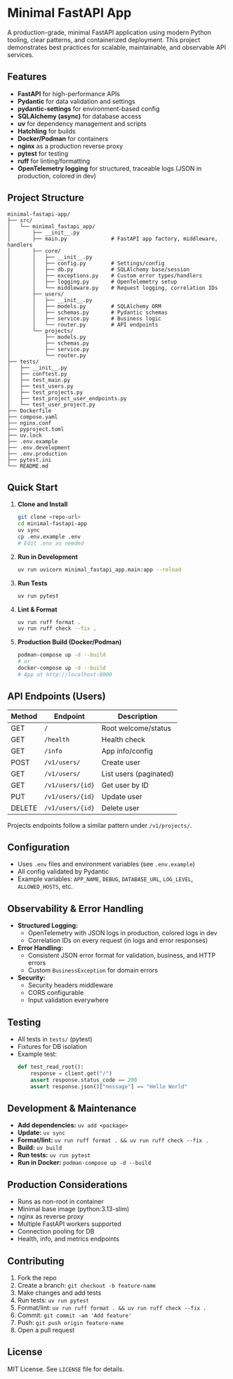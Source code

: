# Minimal FastAPI App

A production-grade, minimal FastAPI application using modern Python tooling, clear patterns, and containerized deployment. This project demonstrates best practices for scalable, maintainable, and observable API services.

## Features

- **FastAPI** for high-performance APIs
- **Pydantic** for data validation and settings
- **pydantic-settings** for environment-based config
- **SQLAlchemy (async)** for database access
- **uv** for dependency management and scripts
- **Hatchling** for builds
- **Docker/Podman** for containers
- **nginx** as a production reverse proxy
- **pytest** for testing
- **ruff** for linting/formatting
- **OpenTelemetry logging** for structured, traceable logs (JSON in production, colored in dev)

## Project Structure

```
minimal-fastapi-app/
├── src/
│   └── minimal_fastapi_app/
│       ├── __init__.py
│       ├── main.py              # FastAPI app factory, middleware, handlers
│       ├── core/
│       │   ├── __init__.py
│       │   ├── config.py        # Settings/config
│       │   ├── db.py            # SQLAlchemy base/session
│       │   ├── exceptions.py    # Custom error types/handlers
│       │   ├── logging.py       # OpenTelemetry setup
│       │   └── middleware.py    # Request logging, correlation IDs
│       ├── users/
│       │   ├── __init__.py
│       │   ├── models.py        # SQLAlchemy ORM
│       │   ├── schemas.py       # Pydantic schemas
│       │   ├── service.py       # Business logic
│       │   └── router.py        # API endpoints
│       └── projects/
│           ├── models.py
│           ├── schemas.py
│           ├── service.py
│           └── router.py
├── tests/
│   ├── __init__.py
│   ├── conftest.py
│   ├── test_main.py
│   ├── test_users.py
│   ├── test_projects.py
│   ├── test_project_user_endpoints.py
│   └── test_user_project.py
├── Dockerfile
├── compose.yaml
├── nginx.conf
├── pyproject.toml
├── uv.lock
├── .env.example
├── .env.development
├── .env.production
├── pytest.ini
└── README.md
```

## Quick Start

1. **Clone and Install**
   ```bash
   git clone <repo-url>
   cd minimal-fastapi-app
   uv sync
   cp .env.example .env
   # Edit .env as needed
   ```
2. **Run in Development**
   ```bash
   uv run uvicorn minimal_fastapi_app.main:app --reload
   ```
3. **Run Tests**
   ```bash
   uv run pytest
   ```
4. **Lint & Format**
   ```bash
   uv run ruff format .
   uv run ruff check --fix .
   ```
5. **Production Build (Docker/Podman)**
   ```bash
   podman-compose up -d --build
   # or
   docker-compose up -d --build
   # App at http://localhost:8000
   ```

## API Endpoints (Users)

| Method | Endpoint         | Description            |
| ------ | ---------------- | ---------------------- |
| GET    | `/`              | Root welcome/status    |
| GET    | `/health`        | Health check           |
| GET    | `/info`          | App info/config        |
| POST   | `/v1/users/`     | Create user            |
| GET    | `/v1/users/`     | List users (paginated) |
| GET    | `/v1/users/{id}` | Get user by ID         |
| PUT    | `/v1/users/{id}` | Update user            |
| DELETE | `/v1/users/{id}` | Delete user            |

Projects endpoints follow a similar pattern under `/v1/projects/`.

## Configuration

- Uses `.env` files and environment variables (see `.env.example`)
- All config validated by Pydantic
- Example variables: `APP_NAME`, `DEBUG`, `DATABASE_URL`, `LOG_LEVEL`, `ALLOWED_HOSTS`, etc.

## Observability & Error Handling

- **Structured Logging:**
  - OpenTelemetry with JSON logs in production, colored logs in dev
  - Correlation IDs on every request (in logs and error responses)
- **Error Handling:**
  - Consistent JSON error format for validation, business, and HTTP errors
  - Custom `BusinessException` for domain errors
- **Security:**
  - Security headers middleware
  - CORS configurable
  - Input validation everywhere

## Testing

- All tests in `tests/` (pytest)
- Fixtures for DB isolation
- Example test:
  ```python
  def test_read_root():
      response = client.get("/")
      assert response.status_code == 200
      assert response.json()["message"] == "Hello World"
  ```

## Development & Maintenance

- **Add dependencies:** `uv add <package>`
- **Update:** `uv sync`
- **Format/lint:** `uv run ruff format . && uv run ruff check --fix .`
- **Build:** `uv build`
- **Run tests:** `uv run pytest`
- **Run in Docker:** `podman-compose up -d --build`

## Production Considerations

- Runs as non-root in container
- Minimal base image (python:3.13-slim)
- nginx as reverse proxy
- Multiple FastAPI workers supported
- Connection pooling for DB
- Health, info, and metrics endpoints

## Contributing

1. Fork the repo
2. Create a branch: `git checkout -b feature-name`
3. Make changes and add tests
4. Run tests: `uv run pytest`
5. Format/lint: `uv run ruff format . && uv run ruff check --fix .`
6. Commit: `git commit -am 'Add feature'`
7. Push: `git push origin feature-name`
8. Open a pull request

## License

MIT License. See `LICENSE` file for details.
